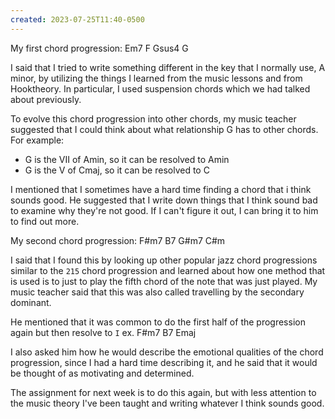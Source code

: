 ```yaml
---
created: 2023-07-25T11:40-0500
---
```


My first chord progression: Em7 F Gsus4 G

I said that I tried to write something different in the key that I normally use, A minor, by utilizing the things I learned from the music lessons and from Hooktheory. In particular, I used suspension chords which we had talked about previously.

To evolve this chord progression into other chords, my music teacher suggested that I could think about what relationship G has to other chords. For example:
- G is the VII of Amin, so it can be resolved to Amin
- G is the V of Cmaj, so it can be resolved to C

I mentioned that I sometimes have a hard time finding a chord that i think sounds good. He suggested that I write down things that I think sound bad to examine why they're not good. If I can't figure it out, I can bring it to him to find out more.

My second chord progression: F#m7 B7 G#m7 C#m

I said that I found this by looking up other popular jazz chord progressions similar to the `215` chord progression and learned about how one method that is used is to just to play the fifth chord of the note that was just played. My music teacher said that this was also called travelling by the secondary dominant.

He mentioned that it was common to do the first half of the progression again but then resolve to `I` ex. F#m7 B7 Emaj

I also asked him how he would describe the emotional qualities of the chord progression, since I had a hard time describing it, and he said that it would be thought of as motivating and determined.

The assignment for next week is to do this again, but with less attention to the music theory I've been taught and writing whatever I think sounds good.
